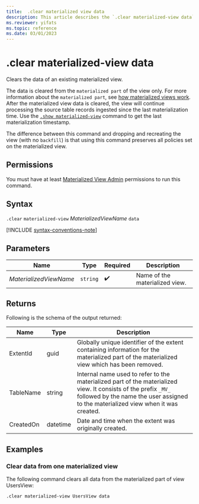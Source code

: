 ```yaml
---
title:  .clear materialized view data
description: This article describes the `.clear materialized-view data` command in Azure Data Explorer.
ms.reviewer: yifats
ms.topic: reference
ms.date: 03/01/2023
---
```

# .clear materialized-view data

Clears the data of an existing materialized view.

The data is cleared from the `materialized part` of the view only. For more information about the  `materialized part`, see [how materialized views work](materialized-view-overview.md#how-materialized-views-work). After the materialized view data is cleared, the view will continue processing the source table records ingested since the last materialization time. Use the [`.show materialized-view`](materialized-view-show-command.md#show-materialized-views) command to get the last materialization timestamp.

The difference between this command and dropping and recreating the view (with no `backfill`) is that using this command preserves all policies set on the materialized view.

## Permissions

You must have at least [Materialized View Admin](../access-control/role-based-access-control.md) permissions to run this command.

## Syntax

`.clear` `materialized-view` *MaterializedViewName* `data`

[!INCLUDE [syntax-conventions-note](../../../includes/syntax-conventions-note.md)]

## Parameters

| Name                   | Type   | Required | Description                    |
|------------------------|--------|----------|--------------------------------|
| *MaterializedViewName* | `string` |  :heavy_check_mark:  | Name of the materialized view. |

## Returns

Following is the schema of the output returned:

| Name              | Type     | Description                                                                                                                                                                                                          |
|-------------------|----------|----------------------------------------------------------------------------------------------------------------------------------------------------------------------------------------------------------------------|
| ExtentId          | guid     | Globally unique identifier of the extent containing information for the materialized part of the materialized view which has been removed.                                                                           |
| TableName         | string   | Internal name used to refer to the materialized part of the materialized view. It consists of the prefix `_MV_` followed by the name the user assigned to the materialized view when it was created.    |
| CreatedOn         | datetime | Date and time when the extent was originally created.                                                                                                                                                                |

## Examples

### Clear data from one materialized view

The following command clears all data from the materialized part of view UsersView:

```kusto
.clear materialized-view UsersView data 
```
